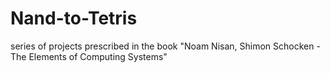 # Nand-to-Tetris
series of projects prescribed in the book "Noam Nisan, Shimon Schocken - The Elements of Computing Systems"
